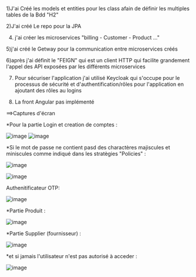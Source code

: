 1)J'ai Créé les models et entities pour les class afain de définir les multiples tables de la Bdd "H2" 

2)J'ai créé Le repo pour la JPA

4) j'ai créer les microservices "billing - Customer - Product ..." 

5)j'ai créé le Getway pour la communication entre microservices créés

6)après j'ai définit le "FEIGN" qui est un client HTTP qui facilite grandement l'appel des API exposées par les différents microservices

7) Pour sécuriser l'application j'ai utilisé Keycloak qui s'occupe pour le processus de sécurité et d'authentification/rôles pour l'application en ajoutant des rôles au logins 

8)  La front Angular pas implémenté

==>Captures d'écran


*Pour la partie Login et creation de comptes : 

![image](https://user-images.githubusercontent.com/56736005/207054066-9ea3367d-1098-4d96-9152-37a6849a87a0.png)
![image](https://user-images.githubusercontent.com/56736005/207054112-1cc5868e-089f-4c7b-a56a-e538ef95c8aa.png)

*Si le mot de passe ne contient pasd des charactères majiscules et miniscules comme indiqué dans les stratègies "Policies" :

![image](https://user-images.githubusercontent.com/56736005/207054167-6b634bc9-b3a5-48fc-a137-2ebe0e02bb66.png)

![image](https://user-images.githubusercontent.com/56736005/207054233-36eaa2c6-9a9c-4c4c-ad4f-6a050992cecf.png)

Authenitificateur OTP:

![image](https://user-images.githubusercontent.com/56736005/207054276-dca5f2c4-1c0e-4517-9b82-2f015bf08ade.png)


*Partie Produit :

![image](https://user-images.githubusercontent.com/56736005/207004784-c4b97948-1b2e-4490-9758-ae9e9f0071c7.png)

*Partie Supplier (fournisseur) :

![image](https://user-images.githubusercontent.com/56736005/207054321-1c2832ea-4d5b-45c8-bc20-67cbbedfcae9.png)

*et si jamais l'utilisateur n'est pas autorisé à acceder : 

![image](https://user-images.githubusercontent.com/56736005/207054412-ddc8fe03-b8db-4ddd-b4df-d8cdc164e503.png)

